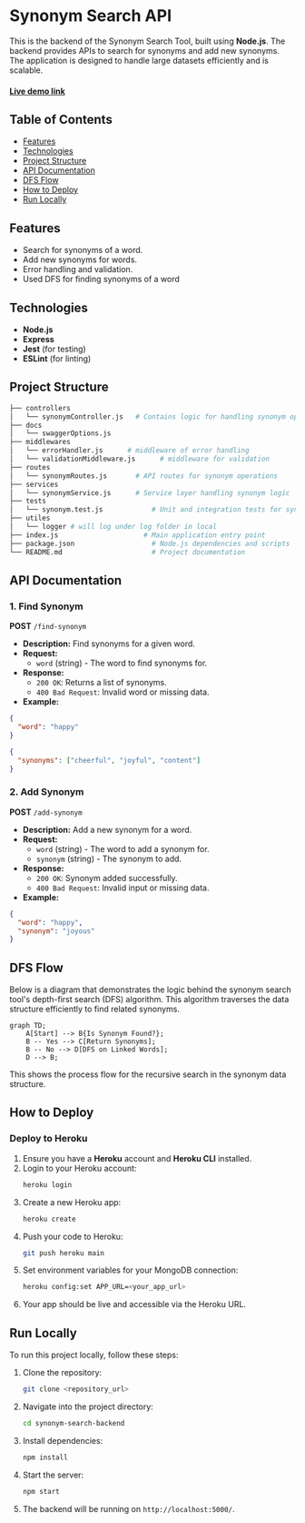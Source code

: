 # **Synonym Search API**

This is the backend of the Synonym Search Tool, built using **Node.js**. The backend provides APIs to search for synonyms and add new synonyms. The application is designed to handle large datasets efficiently and is scalable.

#### [Live demo link](https://synonym-search-api-5fb6ff9b4a59.herokuapp.com/)

## **Table of Contents**

- [Features](#features)
- [Technologies](#technologies)
- [Project Structure](#project-structure)
- [API Documentation](#api-documentation)
- [DFS Flow](#dfs-flow)
- [How to Deploy](#how-to-deploy)
- [Run Locally](#run-locally)

## **Features**

- Search for synonyms of a word.
- Add new synonyms for words.
- Error handling and validation.
- Used DFS for finding synonyms of a word

## **Technologies**

- **Node.js**
- **Express**
- **Jest** (for testing)
- **ESLint** (for linting)

## **Project Structure**

```bash
├── controllers
│   └── synonymController.js   # Contains logic for handling synonym operations
├── docs
│   └── swaggerOptions.js
├── middlewares
│   └── errorHandler.js      # middleware of error handling
│   └── validationMiddleware.js      # middleware for validation
├── routes
│   └── synonymRoutes.js       # API routes for synonym operations
├── services
│   └── synonymService.js      # Service layer handling synonym logic
├── tests
│   └── synonym.test.js            # Unit and integration tests for synonyms
├── utiles
│   └── logger # will log under log folder in local
├── index.js                     # Main application entry point
├── package.json                   # Node.js dependencies and scripts
└── README.md                      # Project documentation
```

## **API Documentation**

### **1. Find Synonym**

**POST** `/find-synonym`

- **Description:** Find synonyms for a given word.
- **Request:**
  - `word` (string) - The word to find synonyms for.
- **Response:**
  - `200 OK`: Returns a list of synonyms.
  - `400 Bad Request`: Invalid word or missing data.
- **Example:**

```json
{
  "word": "happy"
}
```

```json
{
  "synonyms": ["cheerful", "joyful", "content"]
}
```

### **2. Add Synonym**

**POST** `/add-synonym`

- **Description:** Add a new synonym for a word.
- **Request:**
  - `word` (string) - The word to add a synonym for.
  - `synonym` (string) - The synonym to add.
- **Response:**
  - `200 OK`: Synonym added successfully.
  - `400 Bad Request`: Invalid input or missing data.
- **Example:**

```json
{
  "word": "happy",
  "synonym": "joyous"
}
```

## **DFS Flow**

Below is a diagram that demonstrates the logic behind the synonym search tool's depth-first search (DFS) algorithm. This algorithm traverses the data structure efficiently to find related synonyms.

```mermaid
graph TD;
    A[Start] --> B{Is Synonym Found?};
    B -- Yes --> C[Return Synonyms];
    B -- No --> D[DFS on Linked Words];
    D --> B;
```

This shows the process flow for the recursive search in the synonym data structure.

## **How to Deploy**

### **Deploy to Heroku**

1. Ensure you have a **Heroku** account and **Heroku CLI** installed.
2. Login to your Heroku account:
   ```bash
   heroku login
   ```
3. Create a new Heroku app:
   ```bash
   heroku create
   ```
4. Push your code to Heroku:
   ```bash
   git push heroku main
   ```
5. Set environment variables for your MongoDB connection:
   ```bash
   heroku config:set APP_URL=<your_app_url>
   ```
6. Your app should be live and accessible via the Heroku URL.

## **Run Locally**

To run this project locally, follow these steps:

1. Clone the repository:
   ```bash
   git clone <repository_url>
   ```
2. Navigate into the project directory:
   ```bash
   cd synonym-search-backend
   ```
3. Install dependencies:
   ```bash
   npm install
   ```
4. Start the server:
   ```bash
   npm start
   ```
5. The backend will be running on `http://localhost:5000/`.
